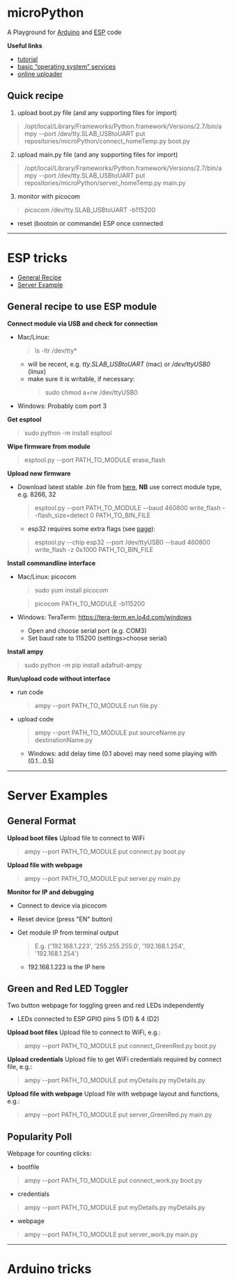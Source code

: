 # microPython

A Playground for [Arduino](#arduino-tricks) and [ESP](#esp-tricks) code

**Useful links**
* [tutorial](http://docs.micropython.org/en/v1.9.4/esp8266/esp8266/tutorial/intro.html)
* [basic “operating system” services](https://docs.micropython.org/en/latest/library/uos.html)
* [online uploader](http://micropython.org/webrepl/)

## Quick recipe
1. upload boot.py file (and any supporting files for import)
> /opt/local/Library/Frameworks/Python.framework/Versions/2.7/bin/ampy --port /dev/tty.SLAB_USBtoUART put repositories/microPython/connect_homeTemp.py boot.py

2. upload main.py file (and any supporting files for import)
> /opt/local/Library/Frameworks/Python.framework/Versions/2.7/bin/ampy --port /dev/tty.SLAB_USBtoUART put repositories/microPython/server_homeTemp.py main.py

3. monitor with picocom
> picocom /dev/tty.SLAB_USBtoUART -b115200
* reset (bootoin or commande) ESP once connected

---

# ESP tricks

* [General Recipe](#general-recipe-to-use-ESP-module)
* [Server Example](#server-example)

## General recipe to use ESP module

**Connect module via USB and check for connection**
* Mac/Linux:
  > ls -ltr /dev/tty\*

  * will be recent, e.g. *tty.SLAB_USBtoUART* (mac) or */dev/ttyUSB0* (linux)
  * make sure it is writable, if necessary:
    > sudo chmod a+rw /dev/ttyUSB0

* Windows: Probably com port 3

**Get esptool**
> sudo python -m install esptool


**Wipe firmware from module**
> esptool.py --port PATH_TO_MODULE erase_flash

**Upload new firmware**
* Download latest stable *.bin* file from [here](http://micropython.org/download#esp8266), **NB** use correct module type, e.g. 8266, 32
  > esptool.py  --port PATH_TO_MODULE --baud 460800 write_flash --flash_size=detect 0 PATH_TO_BIN_FILE

  * esp32 requires some extra flags (see [page](http://micropython.org/download#esp32)):
  > esptool.py --chip esp32 --port /dev/ttyUSB0 --baud 460800 write_flash -z 0x1000 PATH_TO_BIN_FILE

**Install commandline interface**
* Mac/Linux: picocom
  > sudo yum install picocom

  > picocom PATH_TO_MODULE -b115200

* Windows: TeraTerm: https://tera-term.en.lo4d.com/windows
	* Open and choose serial port (e.g. COM3)
  * Set baud rate to 115200 (settings>choose serial)

**Install ampy**
> sudo python -m pip install adafruit-ampy

**Run/upload code without interface**
* run code
  > ampy --port PATH_TO_MODULE run file.py

* upload code
  > ampy --port PATH_TO_MODULE put sourceName.py destinationName.py

  * Windows: add delay time (0.1 above) may need some playing with (0.1…0.5)

---

# Server Examples

## General Format

**Upload boot files**
Upload file to connect to WiFi
> ampy --port PATH_TO_MODULE put connect.py boot.py

**Upload file with webpage**
> ampy --port PATH_TO_MODULE put server.py main.py

**Monitor for IP and debugging**
* Connect to device via picocom
* Reset device (press "EN" button)
* Get module IP from terminal output
  > E.g. ('192.168.1.223', '255.255.255.0', '192.168.1.254', '192.168.1.254')

  * 192.168.1.223 is the IP here


## Green and Red LED Toggler
Two button webpage for toggling green and red LEDs independently
* LEDs connected to ESP GPIO pins 5 (D1) & 4 (D2)

**Upload boot files**
Upload file to connect to WiFi, e.g.:
> ampy --port PATH_TO_MODULE put connect_GreenRed.py boot.py

**Upload credentials**
Upload file to get WiFi credentials required by connect file, e.g.:
> ampy --port PATH_TO_MODULE put myDetails.py myDetails.py

**Upload file with webpage**
Upload file with webpage layout and functions, e.g.:
> ampy --port PATH_TO_MODULE put server_GreenRed.py main.py


## Popularity Poll
Webpage for counting clicks:

* bootfile
> ampy --port PATH_TO_MODULE put connect_work.py boot.py

* credentials
> ampy --port PATH_TO_MODULE put myDetails.py myDetails.py

* webpage
> ampy --port PATH_TO_MODULE put server_work.py main.py

---

# Arduino tricks

